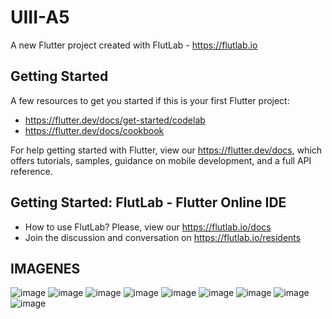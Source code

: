 # UIII-A5

A new Flutter project created with FlutLab - https://flutlab.io

## Getting Started

A few resources to get you started if this is your first Flutter project:

- https://flutter.dev/docs/get-started/codelab
- https://flutter.dev/docs/cookbook

For help getting started with Flutter, view our
https://flutter.dev/docs, which offers tutorials,
samples, guidance on mobile development, and a full API reference.

## Getting Started: FlutLab - Flutter Online IDE

- How to use FlutLab? Please, view our https://flutlab.io/docs
- Join the discussion and conversation on https://flutlab.io/residents

## IMAGENES
![image](https://github.com/BeltranJ128/UIII-A5/assets/143763139/81c4f1f5-c9b5-4a40-8859-e568543cff3f)
![image](https://github.com/BeltranJ128/UIII-A5/assets/143763139/3d43c369-005c-4851-807e-5e26b4886f6b)
![image](https://github.com/BeltranJ128/UIII-A5/assets/143763139/840f49b1-9c1c-4792-87fd-1d93f6d241b4)
![image](https://github.com/BeltranJ128/UIII-A5/assets/143763139/0bf03671-7b58-458f-8b4d-0132f606fc1c)
![image](https://github.com/BeltranJ128/UIII-A5/assets/143763139/c6e40291-54ed-4425-8145-919b5e0ee42b)
![image](https://github.com/BeltranJ128/UIII-A5/assets/143763139/28a952ec-4311-4dbb-ad41-d03a892cbb40)
![image](https://github.com/BeltranJ128/UIII-A5/assets/143763139/dd2f086e-e27c-4637-aa20-16e957cf6958)
![image](https://github.com/BeltranJ128/UIII-A5/assets/143763139/b6415046-6999-4034-9f8a-0f0e198a974e)
![image](https://github.com/BeltranJ128/UIII-A5/assets/143763139/171e3f8c-2eef-407f-9e0e-12fd1f53e8a8)

